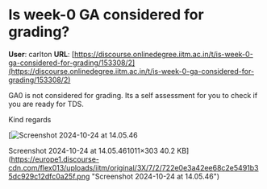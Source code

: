 # Is week-0 GA considered for grading?

**User**: carlton
**URL**: [https://discourse.onlinedegree.iitm.ac.in/t/is-week-0-ga-considered-for-grading/153308/2](https://discourse.onlinedegree.iitm.ac.in/t/is-week-0-ga-considered-for-grading/153308/2)

GA0 is not considered for grading. Its a self assessment for you to check if you are ready for TDS.

Kind regards  

[![Screenshot 2024-10-24 at 14.05.46](https://europe1.discourse-cdn.com/flex013/uploads/iitm/optimized/3X/7/2/722e0e3a42ee68c2e5491b35dc929c12dfc0a25f_2_690x206.png)

Screenshot 2024-10-24 at 14.05.461011×303 40.2 KB](https://europe1.discourse-cdn.com/flex013/uploads/iitm/original/3X/7/2/722e0e3a42ee68c2e5491b35dc929c12dfc0a25f.png "Screenshot 2024-10-24 at 14.05.46")
